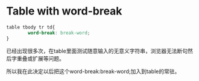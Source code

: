 # Table with word-break

```scss
table tbody tr td{
        word-break: break-word;
}
```

已经出现很多次，在table里面测试随意输入的无意义字符串，浏览器无法断句然后字重叠或扩展等问题。

所以我在此决定以后把这个word-break:break-word;加入到table的常驻。